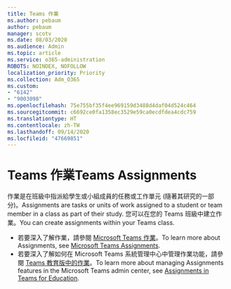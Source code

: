 ```yaml
---
title: Teams 作業
ms.author: pebaum
author: pebaum
manager: scotv
ms.date: 08/03/2020
ms.audience: Admin
ms.topic: article
ms.service: o365-administration
ROBOTS: NOINDEX, NOFOLLOW
localization_priority: Priority
ms.collection: Adm_O365
ms.custom:
- "6142"
- "9003098"
ms.openlocfilehash: 75e755bf35f4ee969159d3488d4daf04d524c464
ms.sourcegitcommit: c6692ce0fa1358ec3529e59ca0ecdfdea4cdc759
ms.translationtype: HT
ms.contentlocale: zh-TW
ms.lasthandoff: 09/14/2020
ms.locfileid: "47669851"
---
```

# <a name="teams-assignments"></a><span data-ttu-id="5ece5-102">Teams 作業</span><span class="sxs-lookup"><span data-stu-id="5ece5-102">Teams Assignments</span></span>

<span data-ttu-id="5ece5-103">作業是在班級中指派給學生或小組成員的任務或工作單元 (隨著其研究的一部分)。</span><span class="sxs-lookup"><span data-stu-id="5ece5-103">Assignments are tasks or units of work assigned to a student or team member in a class as part of their study.</span></span> <span data-ttu-id="5ece5-104">您可以在您的 Teams 班級中建立作業。</span><span class="sxs-lookup"><span data-stu-id="5ece5-104">You can create assignments within your Teams class.</span></span>

- <span data-ttu-id="5ece5-105">若要深入了解作業，請參閱 [Microsoft Teams 作業](https://support.microsoft.com/zh-TW/office/microsoft-teams-5aa4431a-8a3c-4aa5-87a6-b6401abea114#ID0EAABAAA=Assignments)。</span><span class="sxs-lookup"><span data-stu-id="5ece5-105">To learn more about Assignments, see [Microsoft Teams Assignments](https://support.microsoft.com/zh-TW/office/microsoft-teams-5aa4431a-8a3c-4aa5-87a6-b6401abea114#ID0EAABAAA=Assignments).</span></span>
- <span data-ttu-id="5ece5-106">若要深入了解如何在 Microsoft Teams 系統管理中心中管理作業功能，請參閱 [Teams 教育版中的作業](https://docs.microsoft.com/microsoftteams/expand-teams-across-your-org/assignments-in-teams)。</span><span class="sxs-lookup"><span data-stu-id="5ece5-106">To learn more about managing Assignments features in the Microsoft Teams admin center, see [Assignments in Teams for Education](https://docs.microsoft.com/microsoftteams/expand-teams-across-your-org/assignments-in-teams).</span></span>